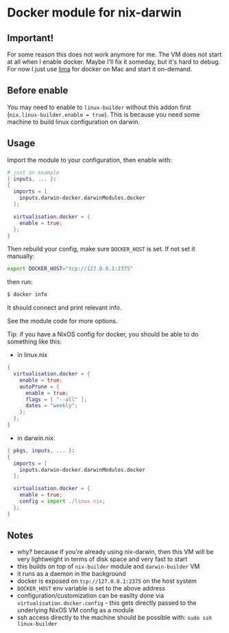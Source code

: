 # Docker module for nix-darwin

## Important!

For some reason this does not work anymore for me. The VM does not start at all when I enable docker.
Maybe I'll fix it someday, but it's hard to debug. For now I just use [lima](https://github.com/lima-vm/lima) for docker on Mac and start it on-demand.

## Before enable

You may need to enable to `linux-builder` without this addon first (`nix.linux-builder.enable = true`).
This is because you need some machine to build linux configuration on darwin.

## Usage

Import the module to your configuration, then enable with:

```nix
# just an example
{ inputs, ... }:
{
  imports = [
    inputs.darwin-docker.darwinModules.docker
  ];

  virtualisation.docker = {
    enable = true;
  };
}
```

Then rebuild your config, make sure `DOCKER_HOST` is set. If not set it manually:

```bash
export DOCKER_HOST="tcp://127.0.0.1:2375"
```

then run:

```bash
$ docker info
```

It should connect and print relevant info.

See the module code for more options.

Tip: if you have a NixOS config for docker, you should be able to do something like this:

- in linux.nix

```nix
{
  virtualisation.docker = {
    enable = true;
    autoPrune = {
      enable = true;
      flags = [ "--all" ];
      dates = "weekly";
    };
  };
}
```

- in darwin.nix:

```nix
{ pkgs, inputs, ... }:
{
  imports = [
    inputs.darwin-docker.darwinModules.docker
  ];

  virtualisation.docker = {
    enable = true;
    config = import ./linux.nix;
  };
}
```

## Notes

- why? because if you're already using nix-darwin, then this VM will be very lightweight in terms of disk space and very fast to start
- this builds on top of `nix-builder` module and `darwin-builder` VM
- it runs as a daemon in the background
- docker is exposed on `tcp://127.0.0.1:2375` on the host system
- `DOCKER_HOST` env variable is set to the above address
- configuration/customization can be easilty done via `virtualisation.docker.config` - this gets directly passed to the underlying NixOS VM config as a module
- ssh access directly to the machine should be possible with: `sudo ssh linux-builder`
